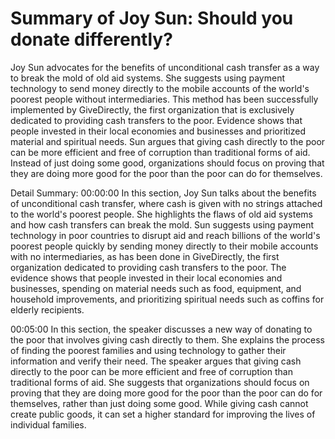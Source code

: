 # Summary of Joy Sun: Should you donate differently?

Joy Sun advocates for the benefits of unconditional cash transfer as a way to break the mold of old aid systems. She suggests using payment technology to send money directly to the mobile accounts of the world's poorest people without intermediaries. This method has been successfully implemented by GiveDirectly, the first organization that is exclusively dedicated to providing cash transfers to the poor. Evidence shows that people invested in their local economies and businesses and prioritized material and spiritual needs. Sun argues that giving cash directly to the poor can be more efficient and free of corruption than traditional forms of aid. Instead of just doing some good, organizations should focus on proving that they are doing more good for the poor than the poor can do for themselves.

Detail Summary: 
00:00:00
In this section, Joy Sun talks about the benefits of unconditional cash transfer, where cash is given with no strings attached to the world's poorest people. She highlights the flaws of old aid systems and how cash transfers can break the mold. Sun suggests using payment technology in poor countries to disrupt aid and reach billions of the world's poorest people quickly by sending money directly to their mobile accounts with no intermediaries, as has been done in GiveDirectly, the first organization dedicated to providing cash transfers to the poor. The evidence shows that people invested in their local economies and businesses, spending on material needs such as food, equipment, and household improvements, and prioritizing spiritual needs such as coffins for elderly recipients.

00:05:00
In this section, the speaker discusses a new way of donating to the poor that involves giving cash directly to them. She explains the process of finding the poorest families and using technology to gather their information and verify their need. The speaker argues that giving cash directly to the poor can be more efficient and free of corruption than traditional forms of aid. She suggests that organizations should focus on proving that they are doing more good for the poor than the poor can do for themselves, rather than just doing some good. While giving cash cannot create public goods, it can set a higher standard for improving the lives of individual families.

